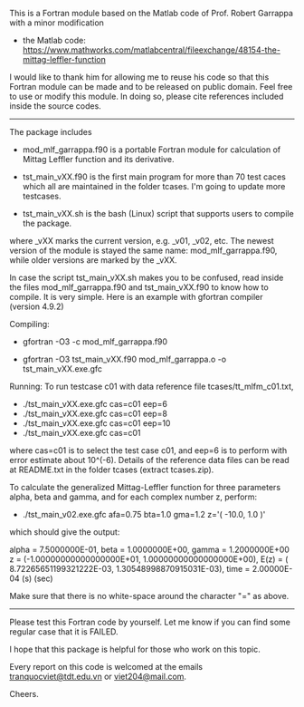 This is a Fortran module based on the Matlab code of Prof. Robert Garrappa with a minor modification

+ the Matlab code: 
https://www.mathworks.com/matlabcentral/fileexchange/48154-the-mittag-leffler-function

I would like to thank him for allowing me to reuse his code so that this Fortran module can be made and to be released on public domain. Feel free to use or modify this module. In doing so, please cite references included inside the source codes.

--------------------------------

The package includes

+ mod_mlf_garrappa.f90 is a portable Fortran module for calculation of Mittag Leffler function and its derivative.

+ tst_main_vXX.f90 is the first main program for more than 70 test caces which all are maintained in the folder tcases. I'm going to update more testcases.

+ tst_main_vXX.sh is the bash (Linux) script that supports users to compile the package.

where _vXX marks the current version, e.g. _v01, _v02, etc. The newest version of the module is stayed the same name: mod_mlf_garrappa.f90, while older versions are marked by the _vXX.

In case the script tst_main_vXX.sh makes you to be confused, read inside the files mod_mlf_garrappa.f90 and tst_main_vXX.f90 to know how to compile. It is very simple. Here is an example with gfortran compiler (version 4.9.2)

Compiling:

+ gfortran -O3 -c mod_mlf_garrappa.f90

+ gfortran -O3 tst_main_vXX.f90 mod_mlf_garrappa.o -o tst_main_vXX.exe.gfc

Running: To run testcase c01 with data reference file tcases/tt_mlfm_c01.txt,

+ ./tst_main_vXX.exe.gfc cas=c01 eep=6
+ ./tst_main_vXX.exe.gfc cas=c01 eep=8
+ ./tst_main_vXX.exe.gfc cas=c01 eep=10
+ ./tst_main_vXX.exe.gfc cas=c01

where cas=c01 is to select the test case c01, and eep=6 is to perform with error estimate about 10^(-6). Details of the reference data files can be read at README.txt in the folder tcases (extract tcases.zip).

To calculate the generalized Mittag-Leffler function for three parameters alpha, beta and gamma, and for each complex number z, perform:

+ ./tst_main_v02.exe.gfc afa=0.75  bta=1.0 gma=1.2  z='( -10.0, 1.0 )'

which should give the output:

alpha = 7.5000000E-01, beta = 1.0000000E+00, gamma = 1.2000000E+00
  z  = (-1.00000000000000000E+01, 1.00000000000000000E+00),
E(z) = ( 8.72265651199321222E-03, 1.30548998870915031E-03),  time =  2.00000E-04 (s) (sec)

Make sure that there is no white-space around the character "=" as above.

--------------------------------

Please test this Fortran code by yourself. Let me know if you can find some regular case that it is FAILED. 

I hope that this package is helpful for those who work on this topic.

Every report on this code is welcomed at the emails tranquocviet@tdt.edu.vn or viet204@mail.com.

Cheers.
